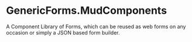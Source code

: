 # GenericForms.MudComponents
A Component Library of Forms, which can be reused as web forms on any occasion or simply a JSON based form builder.
